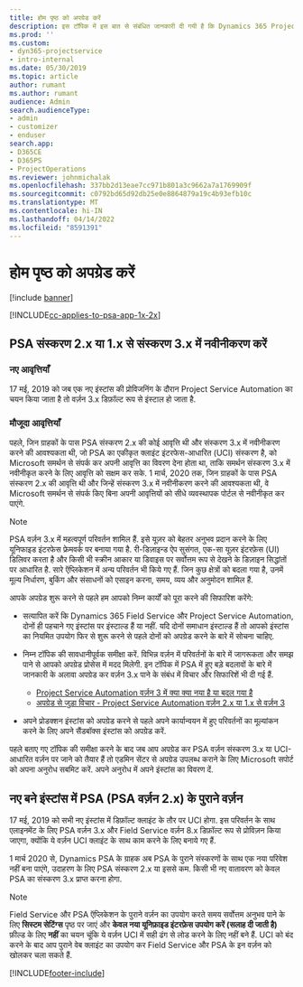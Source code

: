```yaml
---
title: होम पृष्ठ को अपग्रेड करें
description: इस टॉपिक में इस बात से संबंधित जानकारी दी गयी है कि Dynamics 365 Project Service Automation में नई और बदली हुई विशेषताओं के बारे में महत्वपूर्ण जानकारी कहाँ से मिल सकती है और अपग्रेड कर नवीनतम संस्करण पाने की प्रोसेस क्या है.
ms.prod: ''
ms.custom:
- dyn365-projectservice
- intro-internal
ms.date: 05/30/2019
ms.topic: article
author: rumant
ms.author: rumant
audience: Admin
search.audienceType:
- admin
- customizer
- enduser
search.app:
- D365CE
- D365PS
- ProjectOperations
ms.reviewer: johnmichalak
ms.openlocfilehash: 337bb2d13eae7cc971b801a3c9662a7a1769909f
ms.sourcegitcommit: c0792bd65d92db25e0e8864879a19c4b93efb10c
ms.translationtype: MT
ms.contentlocale: hi-IN
ms.lasthandoff: 04/14/2022
ms.locfileid: "8591391"
---
```

# <a name="upgrade-home-page"></a>होम पृष्ठ को अपग्रेड करें

[!include [banner](../includes/psa-now-project-operations.md)]

[!INCLUDE[cc-applies-to-psa-app-1x-2x](../includes/cc-applies-to-psa-app-1x-2x.md)]

## <a name="upgrade-from-psa-version-2x-or-1x-to-version-3x"></a>PSA संस्करण 2.x या 1.x से संस्करण 3.x में नवीनीकरण करें

### <a name="new-instances"></a>नए आवृत्तियाँ

17 मई, 2019 को जब एक नए इंस्टांस की प्रोविजनिंग के दौरान Project Service Automation का चयन किया जाता है तो वर्ज़न 3.x डिफ़ॉल्ट रूप से इंस्टाल हो जाता है.

### <a name="existing-instances"></a>मौजूदा आवृत्तियाँ

पहले, जिन ग्राहकों के पास PSA संस्करण 2.x की कोई आवृत्ति थी और संस्करण 3.x में नवीनीकरण करने की आवश्यकता थी, जो PSA का एकीकृत क्लाइंट इंटरफेस-आधारित (UCI) संस्करण है, को Microsoft समर्थन से संपर्क कर अपनी आवृत्ति का विवरण देना होता था, ताकि समर्थन संस्करण 3.x में नवीनीकृत करने के लिए आवृत्ति को सक्षम कर सके. 1 मार्च, 2020 तक, जिन ग्राहकों के पास PSA संस्करण 2.x की आवृत्ति थी और जिन्हें संस्करण 3.x में नवीनीकरण करने की आवश्यकता थी, वे Microsoft समर्थन से संपर्क किए बिना अपनी आवृत्तियों को सीधे व्यवस्थापक पोर्टल से नवीनीकृत कर पाएंगे.  

> [!NOTE]
> PSA वर्ज़न 3.x में महत्वपूर्ण परिवर्तन शामिल हैं. इसे यूज़र को बेहतर अनुभव प्रदान करने के लिए यूनिफाइड इंटरफेस फ्रेमवर्क पर बनाया गया है. री-डिज़ाइन्ड ऐप सुसंगत, एक-सा यूज़र इंटरफ़ेस (UI) डिलिवर करता है और किसी भी स्क्रीन आकार या डिवाइस पर सर्वोत्तम रूप से देखने के डिज़ाइन सिद्धांतों पर आधारित है. सारे ऍप्लिकेशन में अन्य परिवर्तन भी किये गए हैं. जिन कुछ क्षेत्रों को बदला गया है, उनमें मूल्य निर्धारण, बुकिंग और संसाधनों को एसाइन करना, समय, व्यय और अनुमोदन शामिल हैं.

आपके अपग्रेड शुरू करने से पहले हम आपको निम्न कार्यों को पूरा करने की सिफारिश करेंगे:

- सत्यापित करें कि Dynamics 365 Field Service और Project Service Automation, दोनों ही पहचाने गए इंस्टांस पर इंस्टाल्ड हैं या नहीं. यदि दोनों समाधान इंस्टाल्ड हैं तो आपको इंस्टांस का नियमित उपयोग फिर से शुरू करने से पहले दोनों को अपग्रेड करने के बारे में सोचना चाहिए.
- निम्न टॉपिक की सावधानीपूर्वक समीक्षा करें. विभिन्न वर्ज़न में परिवर्तनों के बारे में जागरूकता और समझ पाने से आपको अपग्रेड प्रोसेस में मदद मिलेगी. इन टॉपिक में PSA में हुए बड़े बदलावों के बारे में जानकारी के अलावा अपग्रेड कर वर्ज़न 3.x पाने के संबंध में विचार और सिफारिशें भी दी गई हैं.

    - [Project Service Automation वर्ज़न 3 में क्या क्या नया है या बदल गया है](whats-new-changed-v3.md)
    - [अपग्रेड से जुड़ा विचार - Project Service Automation वर्ज़न 2.x या 1.x से वर्ज़न 3](upgrade-v3.md)

- अपने प्रोडक्शन इंस्टांस को अपग्रेड करने से पहले अपने कार्यान्वयन में हुए परिवर्तनों का मूल्यांकन करने के लिए अपने सैंडबॉक्स इंस्टांस को अपग्रेड करें.

पहले बताए गए टॉपिक की समीक्षा करने के बाद जब आप अपग्रेड कर PSA वर्ज़न संस्करण 3.x या UCI- आधारित वर्ज़न पर जाने को तैयार हैं तो एडमिन सेंटर से अपग्रेड उपलब्ध कराने के लिए Microsoft सपोर्ट को अपना अनुरोध सबमिट करें. अपने अनुरोध में अपने इंस्टांस का विवरण दें.

## <a name="older-versions-of-psa-psa-version-2x-in-a-newly-created-instance"></a>नए बने इंस्टांस में PSA (PSA वर्ज़न 2.x) के पुराने वर्ज़न

17 मई, 2019 को सभी नए इंस्टांस में डिफ़ॉल्ट क्लाइंट के तौर पर UCI होगा. इस परिवर्तन के साथ एलाइनमेंट के लिए PSA वर्ज़न 3.x और Field Service वर्ज़न 8.x डिफ़ॉल्ट रूप से प्रोविज़न किया जाएगा, क्योंकि ये वर्ज़न UCI क्लाइंट के साथ काम करने के लिए बनाये गए हैं.

1 मार्च 2020 से, Dynamics PSA के ग्राहक अब PSA के पुराने संस्करणों के साथ एक नया परिवेश नहीं बना पाएंगे, उदाहरण के लिए PSA संस्करण 2.x या इससे कम. किसी भी नए वातावरण को केवल PSA का संस्करण 3.x प्राप्त करना होगा.

> [!NOTE]
> Field Service और PSA ऍप्लिकेशन के पुराने वर्ज़न का उपयोग करते समय सर्वोत्तम अनुभव पाने के लिए **सिस्टम सेटिंग्स** पृष्ठ पर जाएं और **केवल नया यूनिफ़ाइड इंटरफ़ेस उपयोग करें (सलाह दी जाती है)** फ़ील्ड के लिए **नहीं** का चयन चूंकि ये वर्ज़न UCI में सही ढंग से लोड करने के लिए नहीं बने हैं. UCI को बंद करने के बाद आप पुराने वेब क्लाइंट का उपयोग कर Field Service और PSA के इन वर्ज़न को खोलकर चला सकते हैं. 


[!INCLUDE[footer-include](../includes/footer-banner.md)]
